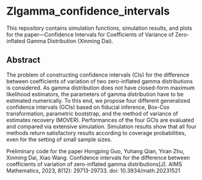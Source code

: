 # ZIgamma_confidence_intervals

This repository contains simulation functions, simulation results, and plots for the paper—Confidence Intervals for Coefficients of Variance of Zero-inflated Gamma Distribution (Xinming Dai).

## Abstract

The problem of constructing confidence intervals (CIs) for the difference between coefficients of variation of two zero-inflated gamma distributions is considered. As gamma distribution does not have closed-form maximum likelihood estimators, the parameters of gamma distribution have to be estimated numerically. To this end, we propose four different generalized confidence intervals (GCIs) based on fiducial inference, Box-Cox transformation, parametric bootstrap, and the method of variance of estimates recovery (MOVER). Performances of the four GCIs are evaluated and compared via extensive simulation. Simulation results show that all four methods return satisfactory results according to coverage probabilities, even for the setting of small sample sizes.

Preliminary code for the paper Hongping Guo, Yuhang Qian, Yiran Zhu, Xinming Dai, Xiao Wang. Confidence intervals for the difference between coefficients of variation of zero-inflated gamma distributions[J]. AIMS Mathematics, 2023, 8(12): 29713-29733. doi: 10.3934/math.20231521
